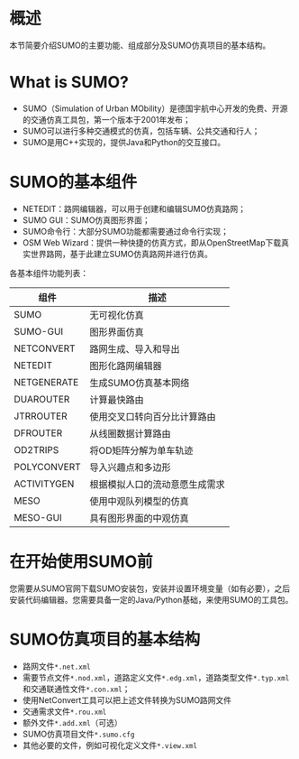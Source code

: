 # 概述
本节简要介绍SUMO的主要功能、组成部分及SUMO仿真项目的基本结构。

# What is SUMO?
* SUMO（Simulation of Urban MObility）是德国宇航中心开发的免费、开源的交通仿真工具包，第一个版本于2001年发布；
* SUMO可以进行多种交通模式的仿真，包括车辆、公共交通和行人；
* SUMO是用C++实现的，提供Java和Python的交互接口。

# SUMO的基本组件
* NETEDIT：路网编辑器，可以用于创建和编辑SUMO仿真路网；
* SUMO GUI：SUMO仿真图形界面；
* SUMO命令行：大部分SUMO功能都需要通过命令行实现；
* OSM Web Wizard：提供一种快捷的仿真方式，即从OpenStreetMap下载真实世界路网，基于此建立SUMO仿真路网并进行仿真。

各基本组件功能列表：

| 组件 | 描述 |
| ---- | ---- |
| SUMO | 无可视化仿真 |
| SUMO-GUI | 图形界面仿真 |
| NETCONVERT | 路网生成、导入和导出 |
| NETEDIT | 图形化路网编辑器 |
| NETGENERATE | 生成SUMO仿真基本网络 |
| DUAROUTER | 计算最快路由 |
| JTRROUTER | 使用交叉口转向百分比计算路由 |
| DFROUTER | 从线圈数据计算路由 |
| OD2TRIPS | 将OD矩阵分解为单车轨迹 |
| POLYCONVERT | 导入兴趣点和多边形 |
| ACTIVITYGEN | 根据模拟人口的流动意愿生成需求 |
| MESO | 使用中观队列模型的仿真 |
| MESO-GUI | 具有图形界面的中观仿真 |

# 在开始使用SUMO前
您需要从SUMO官网下载SUMO安装包，安装并设置环境变量（如有必要），之后安装代码编辑器。您需要具备一定的Java/Python基础，来使用SUMO的工具包。

# SUMO仿真项目的基本结构
* 路网文件`*.net.xml`
 * 需要节点文件`*.nod.xml`，道路定义文件`*.edg.xml`，道路类型文件`*.typ.xml`和交通联通性文件`*.con.xml`；
 * 使用NetConvert工具可以把上述文件转换为SUMO路网文件
* 交通需求文件`*.rou.xml`
* 额外文件`*.add.xml`（可选）
* SUMO仿真项目文件`*.sumo.cfg`
* 其他必要的文件，例如可视化定义文件`*.view.xml`
